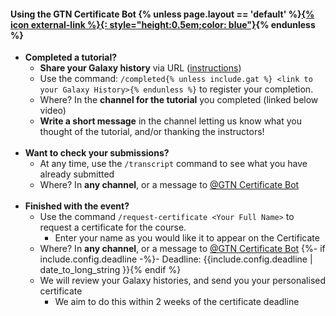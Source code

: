 #### Using the GTN Certificate Bot {% unless page.layout == 'default' %}<a href="{% link certbot.md %}">{% icon external-link %}{: style="height:0.5em;color: blue"}</a>{% endunless %}


- **Completed a tutorial?**
  - **Share your Galaxy history** via URL ([instructions](https://training.galaxyproject.org/training-material/faqs/galaxy/histories_sharing.html))
  - Use the command: `/completed{% unless include.gat %} <link to your Galaxy History>{% endunless %}` to register your completion.
  - Where? In the **channel for the tutorial** you completed (linked below video)
  - **Write a short message** in the channel letting us know what you thought of the tutorial, and/or thanking the instructors!
<br><br>
- **Want to check your submissions?**
  - At any time, use the `/transcript` command to see what you have already submitted
  - Where? In **any channel**, or a message to [@GTN Certificate Bot](https://gtnsmrgsbord.slack.com/app_redirect?channel=U02EWBWKWKT)
<br><br>
- **Finished with the event?**
  - Use the command `/request-certificate <Your Full Name>` to request a certificate for the course.
    - Enter your name as you would like it to appear on the Certificate
  - Where? In **any channel**, or a message to [@GTN Certificate Bot](https://gtnsmrgsbord.slack.com/app_redirect?channel=U02EWBWKWKT)
  {%- if include.config.deadline -%}- Deadline: {{include.config.deadline | date_to_long_string }}{% endif %}
  - We will review your Galaxy histories, and send you your personalised certificate
    - We aim to do this within 2 weeks of the certificate deadline

